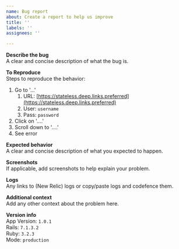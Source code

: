 ```yaml
---
name: Bug report
about: Create a report to help us improve
title: ''
labels: ''
assignees: ''

---
```


**Describe the bug**  
A clear and concise description of what the bug is.

**To Reproduce**  
Steps to reproduce the behavior:
1. Go to '...'
    <!--- Necessary information to quickly get to the unexpected behavior -->
    1. URL: [https://stateless.deep.links.preferred](https://stateless.deep.links.preferred)  
    1. User: `username`  
    1. Pass: `password` 
1. Click on '....'
1. Scroll down to '....'
1. See error

**Expected behavior**  
A clear and concise description of what you expected to happen.

**Screenshots**  
If applicable, add screenshots to help explain your problem.

**Logs**  
Any links to (New Relic) logs or copy/paste logs and codefence them.

**Additional context**  
Add any other context about the problem here.

<!--- Add any relevant version info that can help with triaging -->
**Version info**  
App Version: `1.0.1`  
Rails: `7.1.3.2`  
Ruby: `3.2.3`  
Mode: `production`  
